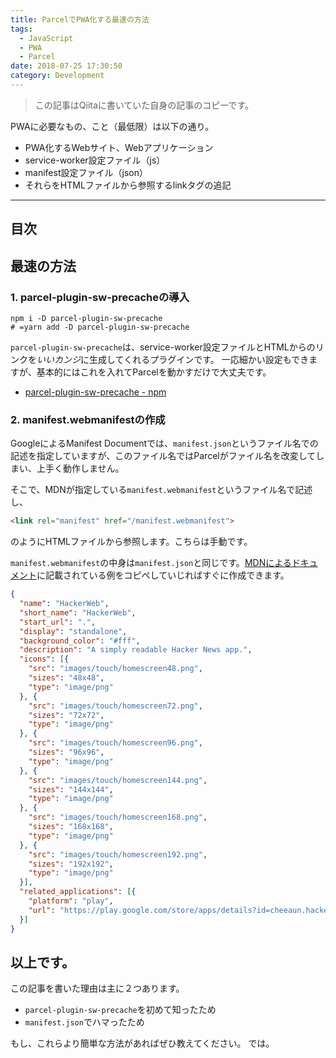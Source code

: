 ```yaml
---
title: ParcelでPWA化する最速の方法
tags:
  - JavaScript
  - PWA
  - Parcel
date: 2018-07-25 17:30:50
category: Development
---
```


> この記事はQiitaに書いていた自身の記事のコピーです。

PWAに必要なもの、こと（最低限）は以下の通り。

- PWA化するWebサイト、Webアプリケーション
- service-worker設定ファイル（js）
- manifest設定ファイル（json）
- それらをHTMLファイルから参照するlinkタグの追記

<!-- more -->

---

## 目次

<!-- toc -->

## 最速の方法

### 1. parcel-plugin-sw-precacheの導入

```shell
npm i -D parcel-plugin-sw-precache
# =yarn add -D parcel-plugin-sw-precache
```

`parcel-plugin-sw-precache`は、service-worker設定ファイルとHTMLからのリンクを*いいカンジ*に生成してくれるプラグインです。
一応細かい設定もできますが、基本的にはこれを入れてParcelを動かすだけで大丈夫です。

- [parcel-plugin-sw-precache - npm](https://www.npmjs.com/package/parcel-plugin-sw-precache)

### 2. manifest.webmanifestの作成

GoogleによるManifest Documentでは、`manifest.json`というファイル名での記述を指定していますが、このファイル名ではParcelがファイル名を改変してしまい、上手く動作しません。

そこで、MDNが指定している`manifest.webmanifest`というファイル名で記述し、

```html
<link rel="manifest" href="/manifest.webmanifest">
```

のようにHTMLファイルから参照します。こちらは手動です。

`manifest.webmanifest`の中身は`manifest.json`と同じです。[MDNによるドキュメント](https://developer.mozilla.org/en-US/docs/Web/Manifest)に記載されている例をコピペしていじればすぐに作成できます。

```json
{
  "name": "HackerWeb",
  "short_name": "HackerWeb",
  "start_url": ".",
  "display": "standalone",
  "background_color": "#fff",
  "description": "A simply readable Hacker News app.",
  "icons": [{
    "src": "images/touch/homescreen48.png",
    "sizes": "48x48",
    "type": "image/png"
  }, {
    "src": "images/touch/homescreen72.png",
    "sizes": "72x72",
    "type": "image/png"
  }, {
    "src": "images/touch/homescreen96.png",
    "sizes": "96x96",
    "type": "image/png"
  }, {
    "src": "images/touch/homescreen144.png",
    "sizes": "144x144",
    "type": "image/png"
  }, {
    "src": "images/touch/homescreen168.png",
    "sizes": "168x168",
    "type": "image/png"
  }, {
    "src": "images/touch/homescreen192.png",
    "sizes": "192x192",
    "type": "image/png"
  }],
  "related_applications": [{
    "platform": "play",
    "url": "https://play.google.com/store/apps/details?id=cheeaun.hackerweb"
  }]
}
```

## 以上です。

この記事を書いた理由は主に２つあります。

- `parcel-plugin-sw-precache`を初めて知ったため
- `manifest.json`でハマったため

もし、これらより簡単な方法があればぜひ教えてください。
では。
